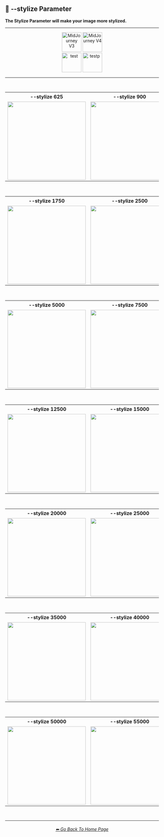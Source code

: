 <h2>🎇 --stylize Parameter</h2>
<b>The Stylize Parameter will make your image more stylized.</b>
<br>

<hr><!--------------->

<div align="center">

[<img src="https://github.com/willwulfken/MidJourney-Styles-and-Keywords-Reference/blob/main/Images/Repo_Parts/Buttons/Version_Buttons/button_version_V3_active.webp?raw=true" alt="MidJourney V3" height="64" />](https://github.com/willwulfken/MidJourney-Styles-and-Keywords-Reference/blob/main/Pages/MJ_V3/Comparison_Pages/Parameters/Stylize_Comparison.md)
[<img src="https://github.com/willwulfken/MidJourney-Styles-and-Keywords-Reference/blob/main/Images/Repo_Parts/Buttons/Version_Buttons/button_version_V4_inactive.webp?raw=true" alt="MidJourney V4" height="64" />](https://github.com/willwulfken/MidJourney-Styles-and-Keywords-Reference/blob/main/Pages/MJ_V4/Comparison_Pages/Parameters/Stylize_Comparison/Stylize_Comparison.md)
<br>
[<img src="https://github.com/willwulfken/MidJourney-Styles-and-Keywords-Reference/blob/main/Images/Repo_Parts/Buttons/Version_Buttons/Midjourney_Beta_Features/button_version_test_inactive.webp?raw=true" alt="test" height="64" />](https://github.com/willwulfken/MidJourney-Styles-and-Keywords-Reference/blob/main/Pages/Midjourney_Beta_Features/test/Comparison_Pages/Parameters/Stylize_Comparison.md)
[<img src="https://github.com/willwulfken/MidJourney-Styles-and-Keywords-Reference/blob/main/Images/Repo_Parts/Buttons/Version_Buttons/Midjourney_Beta_Features/button_version_testp_inactive.webp?raw=true" alt="testp" height="64" />](https://github.com/willwulfken/MidJourney-Styles-and-Keywords-Reference/blob/main/Pages/Midjourney_Beta_Features/testp/Comparison_Pages/Parameters/Stylize_Comparison.md)

</div>

<hr>
<br>

<div align="center">

<table>
    <tr align=center valign=middle>
        <th>--stylize 625</th>
        <th>--stylize 900</th>
        <th>--stylize 1250</th>
    </tr>
    <tr align=center valign=middle>
        <td>
            <img src="https://github.com/willwulfken/MidJourney-Styles-and-Keywords-Reference/blob/main/Images/MJ_V3/Comparison_Page_Images/Stylize_Comparison/sphere_stylize_625.png?raw=true" width="256" />
        </td>
        <td>
            <img src="https://github.com/willwulfken/MidJourney-Styles-and-Keywords-Reference/blob/main/Images/MJ_V3/Comparison_Page_Images/Stylize_Comparison/sphere_stylize_900.png?raw=true" width="256" />
        </td>
        <td>
            <img src="https://github.com/willwulfken/MidJourney-Styles-and-Keywords-Reference/blob/main/Images/MJ_V3/Comparison_Page_Images/Stylize_Comparison/sphere_stylize_1250.png?raw=true" width="256" />
        </td>
    </tr>
</table>

<br>

<table>
    <tr align=center valign=middle>
        <th>--stylize 1750</th>
        <th>--stylize 2500</th>
        <th>--stylize 3750</th>
    </tr>
    <tr align=center valign=middle>
        <td>
            <img src="https://github.com/willwulfken/MidJourney-Styles-and-Keywords-Reference/blob/main/Images/MJ_V3/Comparison_Page_Images/Stylize_Comparison/sphere_stylize_1750.png?raw=true" width="256" />
        </td>
        <td>
            <img src="https://github.com/willwulfken/MidJourney-Styles-and-Keywords-Reference/blob/main/Images/MJ_V3/Comparison_Page_Images/Stylize_Comparison/sphere_stylize_2500.png?raw=true" width="256" />
        </td>
        <td>
            <img src="https://github.com/willwulfken/MidJourney-Styles-and-Keywords-Reference/blob/main/Images/MJ_V3/Comparison_Page_Images/Stylize_Comparison/sphere_stylize_3750.png?raw=true" width="256" />
        </td>
    </tr>
</table>

<br>

<table>
    <tr align=center valign=middle>
        <th>--stylize 5000</th>
        <th>--stylize 7500</th>
        <th>--stylize 10000</th>
    </tr>
    <tr align=center valign=middle>
        <td>
            <img src="https://github.com/willwulfken/MidJourney-Styles-and-Keywords-Reference/blob/main/Images/MJ_V3/Comparison_Page_Images/Stylize_Comparison/sphere_stylize_5000.png?raw=true" width="256" />
        </td>
        <td>
            <img src="https://github.com/willwulfken/MidJourney-Styles-and-Keywords-Reference/blob/main/Images/MJ_V3/Comparison_Page_Images/Stylize_Comparison/sphere_stylize_7500.png?raw=true" width="256" />
        </td>
        <td>
            <img src="https://github.com/willwulfken/MidJourney-Styles-and-Keywords-Reference/blob/main/Images/MJ_V3/Comparison_Page_Images/Stylize_Comparison/sphere_stylize_10000.png?raw=true" width="256" />
        </td>
    </tr>
</table>

<br>

<table>
    <tr align=center valign=middle>
        <th>--stylize 12500</th>
        <th>--stylize 15000</th>
        <th>--stylize 17500</th>
    </tr>
    <tr align=center valign=middle>
        <td>
            <img src="https://github.com/willwulfken/MidJourney-Styles-and-Keywords-Reference/blob/main/Images/MJ_V3/Comparison_Page_Images/Stylize_Comparison/sphere_stylize_12500.png?raw=true" width="256" />
        </td>
        <td>
            <img src="https://github.com/willwulfken/MidJourney-Styles-and-Keywords-Reference/blob/main/Images/MJ_V3/Comparison_Page_Images/Stylize_Comparison/sphere_stylize_15000.png?raw=true" width="256" />
        </td>
        <td>
            <img src="https://github.com/willwulfken/MidJourney-Styles-and-Keywords-Reference/blob/main/Images/MJ_V3/Comparison_Page_Images/Stylize_Comparison/sphere_stylize_17500.png?raw=true" width="256" />
        </td>
    </tr>
</table>

<br>

<table>
    <tr align=center valign=middle>
        <th>--stylize 20000</th>
        <th>--stylize 25000</th>
        <th>--stylize 30000</th>
    </tr>
    <tr align=center valign=middle>
        <td>
            <img src="https://github.com/willwulfken/MidJourney-Styles-and-Keywords-Reference/blob/main/Images/MJ_V3/Comparison_Page_Images/Stylize_Comparison/sphere_stylize_20000.png?raw=true" width="256" />
        </td>
        <td>
            <img src="https://github.com/willwulfken/MidJourney-Styles-and-Keywords-Reference/blob/main/Images/MJ_V3/Comparison_Page_Images/Stylize_Comparison/sphere_stylize_25000.png?raw=true" width="256" />
        </td>
        <td>
            <img src="https://github.com/willwulfken/MidJourney-Styles-and-Keywords-Reference/blob/main/Images/MJ_V3/Comparison_Page_Images/Stylize_Comparison/sphere_stylize_30000.png?raw=true" width="256" />
        </td>
    </tr>
</table>

<br>

<table>
    <tr align=center valign=middle>
        <th>--stylize 35000</th>
        <th>--stylize 40000</th>
        <th>--stylize 45000</th>
    </tr>
    <tr align=center valign=middle>
        <td>
            <img src="https://github.com/willwulfken/MidJourney-Styles-and-Keywords-Reference/blob/main/Images/MJ_V3/Comparison_Page_Images/Stylize_Comparison/sphere_stylize_35000.png?raw=true" width="256" />
        </td>
        <td>
            <img src="https://github.com/willwulfken/MidJourney-Styles-and-Keywords-Reference/blob/main/Images/MJ_V3/Comparison_Page_Images/Stylize_Comparison/sphere_stylize_40000.png?raw=true" width="256" />
        </td>
        <td>
            <img src="https://github.com/willwulfken/MidJourney-Styles-and-Keywords-Reference/blob/main/Images/MJ_V3/Comparison_Page_Images/Stylize_Comparison/sphere_stylize_45000.png?raw=true" width="256" />
        </td>
    </tr>
</table>

<br>

<table>
    <tr align=center valign=middle>
        <th>--stylize 50000</th>
        <th>--stylize 55000</th>
        <th>--stylize 60000</th>
    </tr>
    <tr align=center valign=middle>
        <td>
            <img src="https://github.com/willwulfken/MidJourney-Styles-and-Keywords-Reference/blob/main/Images/MJ_V3/Comparison_Page_Images/Stylize_Comparison/sphere_stylize_50000.png?raw=true" width="256" />
        </td>
        <td>
            <img src="https://github.com/willwulfken/MidJourney-Styles-and-Keywords-Reference/blob/main/Images/MJ_V3/Comparison_Page_Images/Stylize_Comparison/sphere_stylize_55000.png?raw=true" width="256" />
        </td>
        <td>
            <img src="https://github.com/willwulfken/MidJourney-Styles-and-Keywords-Reference/blob/main/Images/MJ_V3/Comparison_Page_Images/Stylize_Comparison/sphere_stylize_60000.png?raw=true" width="256" />
        </td>
    </tr>
</table>

</div>

<br>

<hr><!--------------->
<div align="center">
<h6><a href="https://github.com/willwulfken/MidJourney-Styles-and-Keywords-Reference/blob/main/README.md">⬅ Go Back To Home Page</a></h6>
</div>
